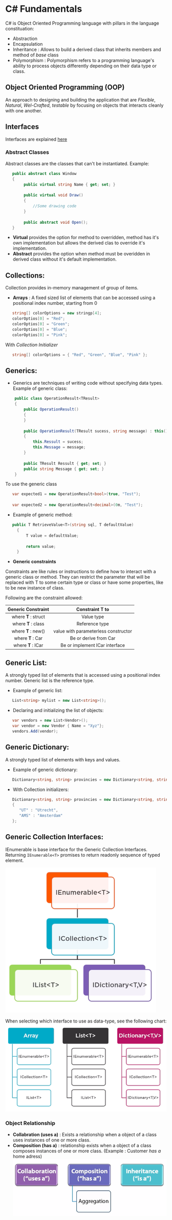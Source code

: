 # C# Fundamentals
C# is Object Oriented Programming language with pillars in the language constituation:
- Abstraction
- Encapsulation
- Inheritance : Allows to build a derived class that inherits members and method of *base* class
- Polymorphism : Polymorphism refers to a programming language's ability to process objects differently depending on their data type or class.

## Object Oriented Programming (OOP)
An approach to designing and building the application that are *Flexible*, *Natural*, *Wel-Crafted*, *testable* by focusing on objects that interacts cleanly with one another.

## Interfaces
Interfaces are explained [here](https://github.com/milindchavan12/CSharpFundamentals/tree/master/Interfaces) 

### Abstract Classes
Abstract classes are the classes that can't be instantiated. Example:
```csharp
   public abstract class Window
   {
        public virtual string Name { get; set; }
        
        public virtual void Draw()
        {
            //Some drawing code
        }
        
        public abstract void Open();
   }
```

- **Virtual** provides the option for method to overridden, method has it's own implementation but allows the derived clas to override it's implementation.
- **Abstract** provides the option when method must be overidden in derived class without it's default implementation.  


## Collections:
Collection provides in-memory management of group of items.

- **Arrays** : A fixed sized list of elements that can be accessed using a positional index number, starting from 0

```csharp
   string[] colorOptions = new stringp[4];
   colorOptios[0] = "Red";
   colorOptios[0] = "Green";
   colorOptios[0] = "Blue";
   colorOptios[0] = "Pink";
```

With *Collection Initializer*

```csharp
   string[] colorOptions = { "Red", "Green", "Blue", "Pink" };
```

## Generics:
- Generics are techniques of writing code without specifying data types. Example of generic class:
```csharp
    public class OperationResult<TResult>
    {
        public OperationResult()
        {
        }

        public OperationResult(TResult sucess, string message) : this()
        {
            this.Ressult = sucess;
            this.Message = message;
        }

        public TResult Ressult { get; set; }
        public string Message { get; set; }
    }
```
To use the generic class 
```csharp
   var expected1 = new OperationResult<bool>(true, "Test");
   
   var expected2 = new OperationResult<decimal>(0m, "Test");
```
- Example of generic method:
```csharp
   public T RetrieveValue<T>(string sql, T defaultValue)
     {
         T value = defaultValue;

         return value;
     }
```
- **Generic constraints**

Constraints are like rules or instructions to define how to interact with a generic class or method. They can restrict the parameter that will be replaced with T to some certain type or class or have some properties, like to be new instance of class.

Following are the constraint allowed:

| Generic Constraint    | Constraint **T** to |
| :---:                 | :-:                 |
| where **T** : struct  | Value type          |
| where **T** : class   | Reference type      |
| where **T** : new()   | value with parameterless constructor |
| where **T** : Car     | Be or derive from Car |
| where **T** : ICar     | Be or implement ICar interface |

## Generic List:
A strongly typed list of elements that is accessed using a positional index number. Generic list is the reference type.
- Example of generic list:
```csharp
   List<string> mylist = new List<string>();
```

- Declaring and initializing the list of objects:
```csharp
   var vendors = new List<Vendor>();
   var vendor = new Vendor { Name = "Xyz"};
   vendors.Add(vendor);
```

## Generic Dictionary:
A strongly typed list of elements with keys and values.
- Example of generic dictionary:
```csharp
   Dictionary<string, string> provincies = new Dictionary<string, string>();
```
- With Collection initializers:
```csharp
   Dictionary<string, string> provincies = new Dictionary<string, string>()
   {
      "UT" : "Utrecht",
      "AMS" : "Amsterdam"
   };
```

## Generic Collection Interfaces:
IEnumerable is base interface for the Generic Collection Interfaces. Returning `IEnumerable<T>` promises to return readonly sequence of typed element.

![img text](https://github.com/milindchavan12/CSharpFundamentals/blob/master/assets/generic-interface.png)

When selecting which interface to use as data-type, see the following chart:
![img text](https://github.com/milindchavan12/CSharpFundamentals/blob/master/assets/chart.png)

### Object Relationship
- **Collabration (uses a)** : Exists a relationship when a object of a class uses instances of one or more class. 
- **Composition (has a)** : relationship exists when a object of a class composes instances of one or more class. (Example : Customer *has a* home adress)
![img text](https://github.com/milindchavan12/CSharpFundamentals/blob/master/assets/object-relationship.png)
